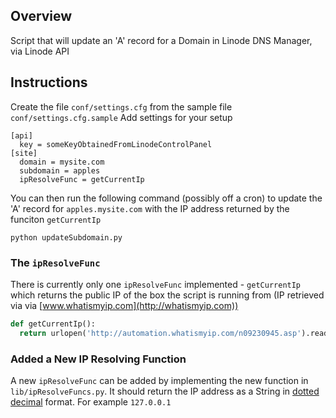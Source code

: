 Overview
-----
Script that will update an 'A' record for a Domain in Linode DNS Manager, via Linode API

Instructions
-----
Create the file `conf/settings.cfg` from the sample file `conf/settings.cfg.sample`
Add settings for your setup

```
[api]
  key = someKeyObtainedFromLinodeControlPanel
[site]
  domain = mysite.com
  subdomain = apples
  ipResolveFunc = getCurrentIp
```

You can then run the following command (possibly off a cron) to update the 'A' record for `apples.mysite.com` with the IP address returned by the funciton `getCurrentIp`

```
python updateSubdomain.py
```

### The `ipResolveFunc`

There is currently only one `ipResolveFunc` implemented - `getCurrentIp` which returns the public IP of the box the script is running from (IP retrieved via via [www.whatismyip.com](http://whatismyip.com))
```Python
def getCurrentIp():
  return urlopen('http://automation.whatismyip.com/n09230945.asp').read()  
```
### Added a New IP Resolving Function
A new `ipResolveFunc` can be added by implementing the new function in `lib/ipResolveFuncs.py`. It should return the IP address as a String in [dotted decimal](http://en.wikipedia.org/wiki/Dotted_decimal) format. For example `127.0.0.1`

